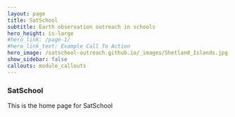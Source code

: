 ```yaml
---
layout: page
title: SatSchool
subtitle: Earth observation outreach in schools
hero_height: is-large
#hero_link: /page-1/
#hero_link_text: Example Call To Action
hero_image: /satschool-outreach.github.io/_images/Shetland_Islands.jpg
show_sidebar: false
callouts: module_callouts
---
```


### SatSchool

This is the home page for SatSchool
